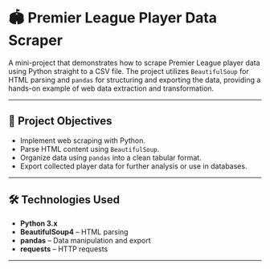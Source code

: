 # 🏟 Premier League Player Data Scraper

A mini-project that demonstrates how to scrape Premier League player data using Python straight to a CSV file. The project utilizes `BeautifulSoup` for HTML parsing and `pandas` for structuring and exporting the data, providing a hands-on example of web data extraction and transformation.

---

## 📌 Project Objectives

- Implement web scraping with Python.
- Parse HTML content using `BeautifulSoup`.
- Organize data using `pandas` into a clean tabular format.
- Export collected player data for further analysis or use in databases.

---

## 🛠 Technologies Used

- **Python 3.x**
- **BeautifulSoup4** – HTML parsing
- **pandas** – Data manipulation and export
- **requests** – HTTP requests

---
